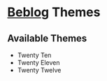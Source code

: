# [Beblog](http://beblog.fr) Themes

## Available Themes

* Twenty Ten
* Twenty Eleven
* Twenty Twelve
